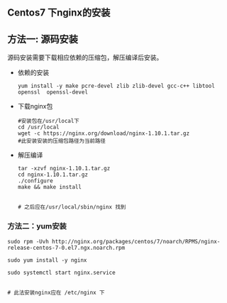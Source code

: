 ## Centos7 下nginx的安装

## 方法一: 源码安装

源码安装需要下载相应依赖的压缩包，解压编译后安装。

- 依赖的安装

  ```yum install gcc -c++ 
  yum install -y make pcre-devel zlib zlib-devel gcc-c++ libtool openssl  openssl-devel 
  ```
  
- 下载nginx包

  ```
  #安装包在/usr/local下
  cd /usr/local
  wget -c https://nginx.org/download/nginx-1.10.1.tar.gz
  #此安装安装的压缩包路径为当前路径
  ```

- 解压编译

  ```
  tar -xzvf nginx-1.10.1.tar.gz
  cd nginx-1.10.1.tar.gz
  ./configure
  make && make install
  
  
  # 之后应在/usr/local/sbin/nginx 找到
  ```



### 方法二：yum安装

```
sudo rpm -Uvh http://nginx.org/packages/centos/7/noarch/RPMS/nginx-release-centos-7-0.el7.ngx.noarch.rpm

sudo yum install -y nginx

sudo systemctl start nginx.service


# 此法安装nginx应在 /etc/nginx 下
```

